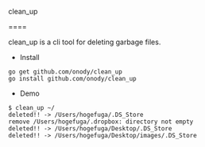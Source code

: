 
clean_up

====

clean_up is a cli tool for deleting garbage files.

* Install

```
go get github.com/onody/clean_up
go install github.com/onody/clean_up
```

* Demo

```
$ clean_up ~/
deleted!! -> /Users/hogefuga/.DS_Store
remove /Users/hogefuga/.dropbox: directory not empty
deleted!! -> /Users/hogefuga/Desktop/.DS_Store
deleted!! -> /Users/hogefuga/Desktop/images/.DS_Store
```

